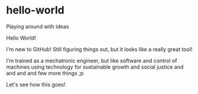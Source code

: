 # hello-world
Playing around with ideas

Hello World!

I'm new to GitHub! Still figuring things out, but it looks like a really great tool!

I'm trained as a mechatronic engineer, but like software and control of machines using technology for sustainable growth and social justice and and and and few more things ;p

Let's see how this goes!

